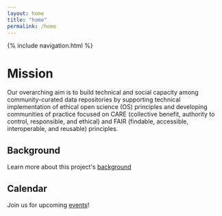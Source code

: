 ```yaml
---
layout: home
title: "home"
permalink: /home
---
```


{% include navigation.html %}

# Mission
Our overarching aim is to build technical and
social capacity among community-curated data repositories by supporting technical
implementation of ethical open science (OS) principles and developing communities of practice focused on CARE (collective benefit, authority to control, responsible, and ethical) and FAIR (findable, accessible, interoperable, and reusable) principles.
## Background
Learn more about this project's [background](Background.md)
## Calendar
Join us for upcoming [events](calendar.md)! 
